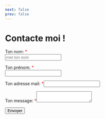 ```yaml
---
next: false
prev: false
---
```


# Contacte moi !

<form name="contact" action="/success" data-netlify="true" data-netlify-recaptcha="true">
  <div class="row">
    <p class="column">
      <label>Ton nom: <span style="color:red">*</span> </label><br>
      <input class="val__inputName" placeholder="met ton nom" type="text" name="name" required />
    </p>
    <p class="column">
      <label>Ton prénom: <span style="color:red">*</span></label><br>
      <input class="val__input" type="text" name="prenom" />
    </p>
  </div>
  <p>
    <label>Ton adresse mail: <span style="color:red">*</span><input class="val__input" type="email" name="email" required/></label>
  </p>
  <p>
    <label>Ton message: <span style="color:red">*</span><textarea class="val__message" name="message" required></textarea></label>
  </p>
  <div data-netlify-recaptcha="true" required></div>
  <p>
    <button class="buttonstyle" type="submit">Envoyer</button>
  </p>
</form>

